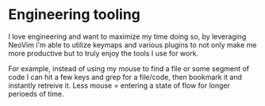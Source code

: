 # Engineering tooling
I love engineering and want to maximize my time doing so, by leveraging NeoVim i'm able to utilize keymaps and various plugins to not only make me more productive but to truly enjoy the tools I use for work.  

For example, instead of using my mouse to find a file or some segment of code I can hit a few keys and grep for a file/code, then bookmark it and instantly retreive it.  Less mouse = entering a state of flow for longer perioeds of time.
